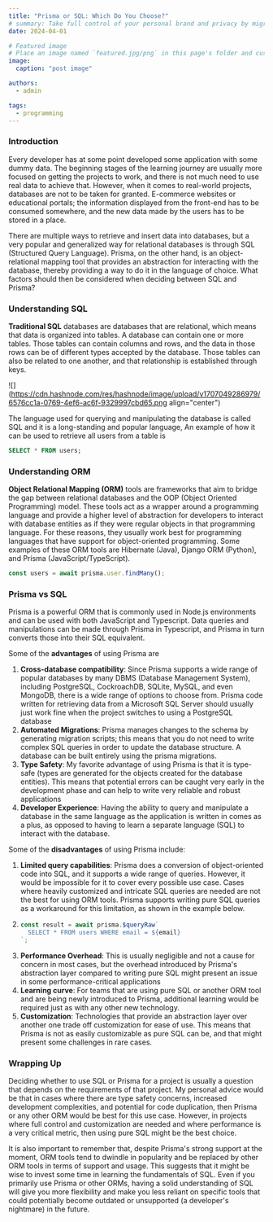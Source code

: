 ```yaml
---
title: "Prisma or SQL: Which Do You Choose?"
# summary: Take full control of your personal brand and privacy by migrating away from the big tech platforms!
date: 2024-04-01

# Featured image
# Place an image named `featured.jpg/png` in this page's folder and customize its options here.
image:
  caption: "post image"

authors:
  - admin

tags:
  - programming
---
```


### Introduction

Every developer has at some point developed some application with some dummy data. The beginning stages of the learning journey are usually more focused on getting the projects to work, and there is not much need to use real data to achieve that. However, when it comes to real-world projects, databases are not to be taken for granted. E-commerce websites or educational portals; the information displayed from the front-end has to be consumed somewhere, and the new data made by the users has to be stored in a place.

There are multiple ways to retrieve and insert data into databases, but a very popular and generalized way for relational databases is through SQL (Structured Query Language). Prisma, on the other hand, is an object-relational mapping tool that provides an abstraction for interacting with the database, thereby providing a way to do it in the language of choice. What factors should then be considered when deciding between SQL and Prisma?

### Understanding SQL

**Traditional SQL** databases are databases that are relational, which means that data is organized into tables. A database can contain one or more tables. Those tables can contain columns and rows, and the data in those rows can be of different types accepted by the database. Those tables can also be related to one another, and that relationship is established through keys.

![](https://cdn.hashnode.com/res/hashnode/image/upload/v1707049286979/6576cc1a-0769-4ef6-ac6f-9329997cbd65.png align="center")

The language used for querying and manipulating the database is called SQL and it is a long-standing and popular language, An example of how it can be used to retrieve all users from a table is

```sql
SELECT * FROM users;
```

### Understanding ORM

**Object Relational Mapping (ORM)** tools are frameworks that aim to bridge the gap between relational databases and the OOP (Object Oriented Programming) model. These tools act as a wrapper around a programming language and provide a higher level of abstraction for developers to interact with database entities as if they were regular objects in that programming language. For these reasons, they usually work best for programming languages that have support for object-oriented programming. Some examples of these ORM tools are Hibernate (Java), Django ORM (Python), and Prisma (JavaScript/TypeScript).

```typescript
const users = await prisma.user.findMany();
```

### Prisma vs SQL

Prisma is a powerful ORM that is commonly used in Node.js environments and can be used with both JavaScript and Typescript. Data queries and manipulations can be made through Prisma in Typescript, and Prisma in turn converts those into their SQL equivalent.

Some of the **advantages** of using Prisma are

1. **Cross-database compatibility**: Since Prisma supports a wide range of popular databases by many DBMS (Database Management System), including PostgreSQL, CockroachDB, SQLite, MySQL, and even MongoDB, there is a wide range of options to choose from. Prisma code written for retrieving data from a Microsoft SQL Server should usually just work fine when the project switches to using a PostgreSQL database
2. **Automated Migrations**: Prisma manages changes to the schema by generating migration scripts; this means that you do not need to write complex SQL queries in order to update the database structure. A database can be built entirely using the prisma migrations.
3. **Type Safety**: My favorite advantage of using Prisma is that it is type-safe (types are generated for the objects created for the database entities). This means that potential errors can be caught very early in the development phase and can help to write very reliable and robust applications
4. **Developer Experience**: Having the ability to query and manipulate a database in the same language as the application is written in comes as a plus, as opposed to having to learn a separate language (SQL) to interact with the database.

Some of the **disadvantages** of using Prisma include:

1. **Limited query capabilities**: Prisma does a conversion of object-oriented code into SQL, and it supports a wide range of queries. However, it would be impossible for it to cover every possible use case. Cases where heavily customized and intricate SQL queries are needed are not the best for using ORM tools. Prisma supports writing pure SQL queries as a workaround for this limitation, as shown in the example below.
2. ```typescript
   const result = await prisma.$queryRaw`
     SELECT * FROM users WHERE email = ${email}
   `;
   ```
3. **Performance Overhead**: This is usually negligible and not a cause for concern in most cases, but the overhead introduced by Prisma's abstraction layer compared to writing pure SQL might present an issue in some performance-critical applications
4. **Learning curve**: For teams that are using pure SQL or another ORM tool and are being newly introduced to Prisma, additional learning would be required just as with any other new technology.
5. **Customization**: Technologies that provide an abstraction layer over another one trade off customization for ease of use. This means that Prisma is not as easily customizable as pure SQL can be, and that might present some challenges in rare cases.

### Wrapping Up

Deciding whether to use SQL or Prisma for a project is usually a question that depends on the requirements of that project. My personal advice would be that in cases where there are type safety concerns, increased development complexities, and potential for code duplication, then Prisma or any other ORM would be best for this use case. However, in projects where full control and customization are needed and where performance is a very critical metric, then using pure SQL might be the best choice.

It is also important to remember that, despite Prisma's strong support at the moment, ORM tools tend to dwindle in popularity and be replaced by other ORM tools in terms of support and usage. This suggests that it might be wise to invest some time in learning the fundamentals of SQL. Even if you primarily use Prisma or other ORMs, having a solid understanding of SQL will give you more flexibility and make you less reliant on specific tools that could potentially become outdated or unsupported (a developer's nightmare) in the future.
